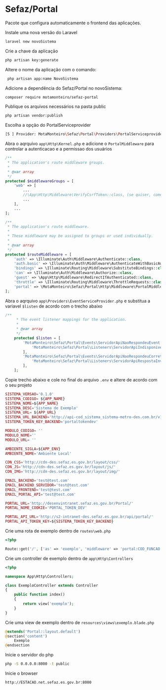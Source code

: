 # Sefaz/Portal
Pacote que configura automaticamente o frontend das aplicações.

Instale uma nova versão do Laravel
``` bash
laravel new novoSistema
```

Crie a chave da aplicação
``` bash
php artisan key:generate
```

 Altere o nome da aplicação com o comando:

``` bash
 php artisan app:name NovoSistema
```

Adicione a dependência do Sefaz/Portal no novoSistema:
``` bash
composer require motamonteiro/sefaz-portal
```

Publique os arquivos necessários na pasta public
``` bash
php artisan vendor:publish
```

Escolha a opção do PortalServiceprovider
``` bash
[5 ] Provider: MotaMonteiro\Sefaz\Portal\Providers\PortalServiceprovider
```

Abra o aqrquivo `app\Http\Kernel.php` e adicione o `PortalMiddleware` para controlar a autenticacao e a permissao dos usuários
``` php
/**
 * The application's route middleware groups.
 *
 * @var array
 */
protected $middlewareGroups = [
    'web' => [
        ...
        //\App\Http\Middleware\VerifyCsrfToken::class, (se quiser, comente a verificação do CsrfToken)
        ...
    ],
    ...
];

/**
 * The application's route middleware.
 *
 * These middleware may be assigned to groups or used individually.
 *
 * @var array
 */
protected $routeMiddleware = [
    'auth' => \Illuminate\Auth\Middleware\Authenticate::class,
    'auth.basic' => \Illuminate\Auth\Middleware\AuthenticateWithBasicAuth::class,
    'bindings' => \Illuminate\Routing\Middleware\SubstituteBindings::class,
    'can' => \Illuminate\Auth\Middleware\Authorize::class,
    'guest' => \App\Http\Middleware\RedirectIfAuthenticated::class,
    'throttle' => \Illuminate\Routing\Middleware\ThrottleRequests::class,
    'portal' => \MotaMonteiro\Sefaz\Portal\Http\Middleware\PortalMiddleware::class,
];
```

Abra o aqrquivo `app\Providers\EventServiceProvider.php` e substitua a variavel `$listen` de acordo com o trecho abaixo
``` php
/**
     * The event listener mappings for the application.
     *
     * @var array
     */
    protected $listen = [
        'MotaMonteiro\Sefaz\Portal\Events\ServidorApiNaoRespondeuEvent' => [
            'MotaMonteiro\Sefaz\Portal\Listeners\ServidorApiIndisponivelListener',
        ],
        'MotaMonteiro\Sefaz\Portal\Events\ServidorApiNaoRespondeuCorretamenteEvent' => [
            'MotaMonteiro\Sefaz\Portal\Listeners\ServidorApiRespostaInvalidaListener',
        ],
    ];
```

Copie trecho abaixo e cole no final do arquivo `.env` e altere de acordo com o seu projeto
``` php
SISTEMA_VERSAO='0.1.0'
SISTEMA_CODIGO= ${APP_NAME}
SISTEMA_NOME=${APP_NAME}
SISTEMA_DESC='Sistema de Exemplo'
SISTEMA_URL= ${APP_URL}
SISTEMA_URL_BACKEND='http://api-cod_sistema_sistema-metro-des.com.br/v1/'
SISTEMA_TOKEN_KEY_BACKEND='portaltokendev'

MODULO_CODIGO= ''
MODULO_NOME=''
MODULO_URL= ''

AMBIENTE_SIGLA=${APP_ENV}
AMBIENTE_NOME='Ambiente Local'

CDN_CSS='http://cdn-des.sefaz.es.gov.br/layout/css/'
CDN_JS='http://cdn-des.sefaz.es.gov.br/layout/js/'
CDN_IMG='http://cdn-des.sefaz.es.gov.br/layout/img/'

EMAIL_BACKEND='test@test.com'
EMAIL_BACKEND_SERVIDOR='test@test.com'
EMAIL_FRONTEND='test@test.com'
EMAIL_PORTAL_API='test@test.com'

PORTAL_URL='http://desenvintranet.sefaz.es.gov.br/Portal/'
PORTAL_NOME_COOKIE='PORTAL_TOKEN_DEV'

PORTAL_API_URL='http://s2-intranet-des.sefaz.es.gov.br/api/portal/'
PORTAL_API_TOKEN_KEY=${SISTEMA_TOKEN_KEY_BACKEND}

```

Crie uma rota de exemplo dentro de `routes\web.php`
``` php
<?php

Route::get('/', ['as' => 'exemplo', 'middleware' => 'portal:COD_FUNCAO', 'uses' => 'ExemploController@index']);
```

Crie um controller de exemplo dentro de `app\Http\Controllers`
``` php
<?php

namespace App\Http\Controllers;

class ExemploController extends Controller
{
    public function index()
    {
        return view('exemplo');
    }
}
```

Crie uma view de exemplo dentro de `resources\views\exemplo.blade.php`
``` php
@extends('Portal::layout.default')
@section('content')
    Exemplo
@endsection
```

Inicie o servidor do php
``` bash
php -S 0.0.0.0:8000 -t public
```

Inicie o browser
``` bash
http://ESTACAO.net.sefaz.es.gov.br:8000
```
